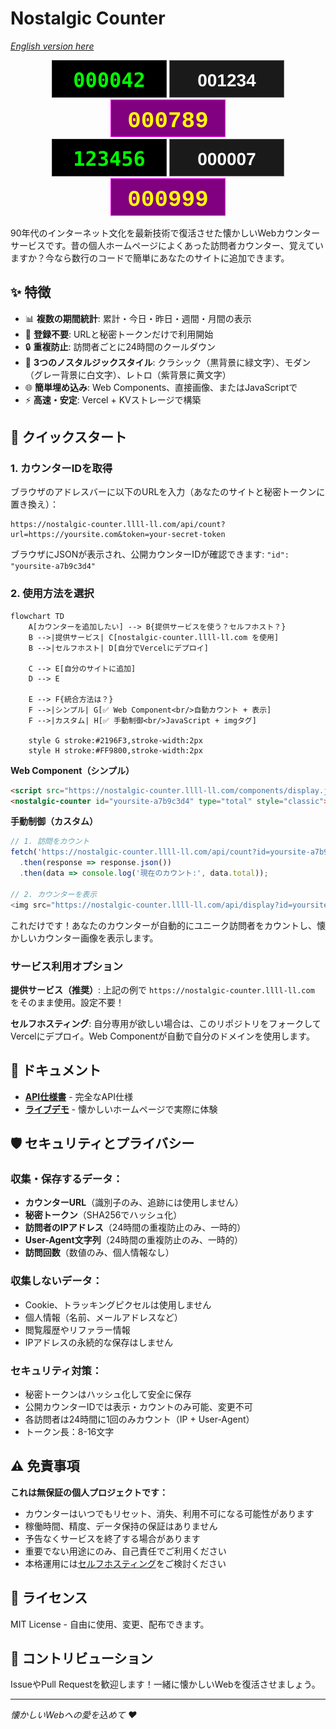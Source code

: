 # Nostalgic Counter

*[English version here](README.md)*

<div align="center">
  <img src="docs/images/classic-total.svg" alt="クラシックスタイル" />
  <img src="docs/images/modern-today.svg" alt="モダンスタイル" />
  <img src="docs/images/retro-week.svg" alt="レトロスタイル" />
  <br>
  <img src="docs/images/classic-large.svg" alt="大きなカウンター" />
  <img src="docs/images/modern-small.svg" alt="小さなカウンター" />
  <img src="docs/images/retro-medium.svg" alt="中くらいのカウンター" />
</div>

90年代のインターネット文化を最新技術で復活させた懐かしいWebカウンターサービスです。昔の個人ホームページによくあった訪問者カウンター、覚えていますか？今なら数行のコードで簡単にあなたのサイトに追加できます。

## ✨ 特徴

- 📊 **複数の期間統計**: 累計・今日・昨日・週間・月間の表示
- 🚫 **登録不要**: URLと秘密トークンだけで利用開始
- 🔒 **重複防止**: 訪問者ごとに24時間のクールダウン
- 🎨 **3つのノスタルジックスタイル**: クラシック（黒背景に緑文字）、モダン（グレー背景に白文字）、レトロ（紫背景に黄文字）
- 🌐 **簡単埋め込み**: Web Components、直接画像、またはJavaScriptで
- ⚡ **高速・安定**: Vercel + KVストレージで構築

## 🚀 クイックスタート

### 1. カウンターIDを取得

ブラウザのアドレスバーに以下のURLを入力（あなたのサイトと秘密トークンに置き換え）：

```
https://nostalgic-counter.llll-ll.com/api/count?url=https://yoursite.com&token=your-secret-token
```

ブラウザにJSONが表示され、公開カウンターIDが確認できます: `"id": "yoursite-a7b9c3d4"`

### 2. 使用方法を選択

```mermaid
flowchart TD
    A[カウンターを追加したい] --> B{提供サービスを使う？セルフホスト？}
    B -->|提供サービス| C[nostalgic-counter.llll-ll.com を使用]
    B -->|セルフホスト| D[自分でVercelにデプロイ]
    
    C --> E[自分のサイトに追加]
    D --> E
    
    E --> F{統合方法は？}
    F -->|シンプル| G[✅ Web Component<br/>自動カウント + 表示]
    F -->|カスタム| H[✅ 手動制御<br/>JavaScript + imgタグ]
    
    style G stroke:#2196F3,stroke-width:2px
    style H stroke:#FF9800,stroke-width:2px
```

**Web Component（シンプル）**
```html
<script src="https://nostalgic-counter.llll-ll.com/components/display.js"></script>
<nostalgic-counter id="yoursite-a7b9c3d4" type="total" style="classic"></nostalgic-counter>
```

**手動制御（カスタム）**
```javascript
// 1. 訪問をカウント
fetch('https://nostalgic-counter.llll-ll.com/api/count?id=yoursite-a7b9c3d4')
  .then(response => response.json())
  .then(data => console.log('現在のカウント:', data.total));

// 2. カウンターを表示
<img src="https://nostalgic-counter.llll-ll.com/api/display?id=yoursite-a7b9c3d4&type=total&style=classic" alt="カウンター" />
```

これだけです！あなたのカウンターが自動的にユニーク訪問者をカウントし、懐かしいカウンター画像を表示します。

### サービス利用オプション

**提供サービス（推奨）**: 上記の例で `https://nostalgic-counter.llll-ll.com` をそのまま使用。設定不要！

**セルフホスティング**: 自分専用が欲しい場合は、このリポジトリをフォークしてVercelにデプロイ。Web Componentが自動で自分のドメインを使用します。

## 📖 ドキュメント

- **[API仕様書](docs/API.md)** - 完全なAPI仕様
- **[ライブデモ](https://nostalgic-counter.llll-ll.com)** - 懐かしいホームページで実際に体験


## 🛡️ セキュリティとプライバシー

### 収集・保存するデータ：
- **カウンターURL**（識別子のみ、追跡には使用しません）
- **秘密トークン**（SHA256でハッシュ化）
- **訪問者のIPアドレス**（24時間の重複防止のみ、一時的）
- **User-Agent文字列**（24時間の重複防止のみ、一時的）
- **訪問回数**（数値のみ、個人情報なし）

### 収集しないデータ：
- Cookie、トラッキングピクセルは使用しません
- 個人情報（名前、メールアドレスなど）
- 閲覧履歴やリファラー情報
- IPアドレスの永続的な保存はしません

### セキュリティ対策：
- 秘密トークンはハッシュ化して安全に保存
- 公開カウンターIDでは表示・カウントのみ可能、変更不可
- 各訪問者は24時間に1回のみカウント（IP + User-Agent）
- トークン長：8-16文字

## ⚠️ 免責事項

**これは無保証の個人プロジェクトです：**
- カウンターはいつでもリセット、消失、利用不可になる可能性があります
- 稼働時間、精度、データ保持の保証はありません
- 予告なくサービスを終了する場合があります
- 重要でない用途にのみ、自己責任でご利用ください
- 本格運用には[セルフホスティング](#-サービス利用方法)をご検討ください


## 📜 ライセンス

MIT License - 自由に使用、変更、配布できます。

## 🌟 コントリビューション

IssueやPull Requestを歓迎します！一緒に懐かしいWebを復活させましょう。

---

*懐かしいWebへの愛を込めて ❤️*